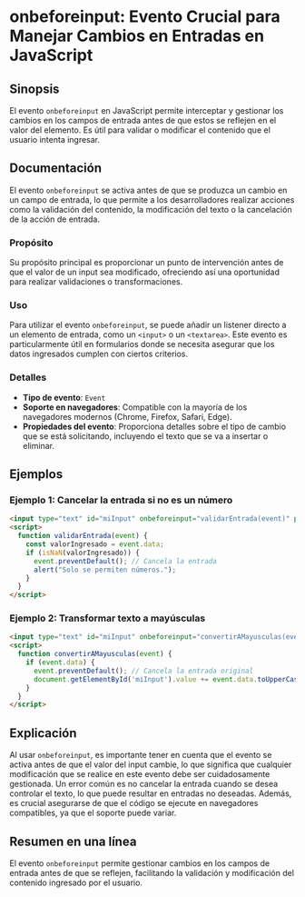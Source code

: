 <!--
Meta Description: # onbeforeinput: Evento Crucial para Manejar Cambios en Entradas en JavaScript ## Sinopsis El evento `onbeforeinput` en JavaScript permite interceptar...
Meta Keywords: que, evento, event, entrada, onbeforeinput
-->

# onbeforeinput: Evento Crucial para Manejar Cambios en Entradas en JavaScript

## Sinopsis
El evento `onbeforeinput` en JavaScript permite interceptar y gestionar los cambios en los campos de entrada antes de que estos se reflejen en el valor del elemento. Es útil para validar o modificar el contenido que el usuario intenta ingresar.

## Documentación
El evento `onbeforeinput` se activa antes de que se produzca un cambio en un campo de entrada, lo que permite a los desarrolladores realizar acciones como la validación del contenido, la modificación del texto o la cancelación de la acción de entrada.

### Propósito
Su propósito principal es proporcionar un punto de intervención antes de que el valor de un input sea modificado, ofreciendo así una oportunidad para realizar validaciones o transformaciones.

### Uso
Para utilizar el evento `onbeforeinput`, se puede añadir un listener directo a un elemento de entrada, como un `<input>` o un `<textarea>`. Este evento es particularmente útil en formularios donde se necesita asegurar que los datos ingresados cumplen con ciertos criterios.

### Detalles
- **Tipo de evento**: `Event`
- **Soporte en navegadores**: Compatible con la mayoría de los navegadores modernos (Chrome, Firefox, Safari, Edge).
- **Propiedades del evento**: Proporciona detalles sobre el tipo de cambio que se está solicitando, incluyendo el texto que se va a insertar o eliminar.

## Ejemplos
### Ejemplo 1: Cancelar la entrada si no es un número
```html
<input type="text" id="miInput" onbeforeinput="validarEntrada(event)" placeholder="Ingrese solo números">
<script>
  function validarEntrada(event) {
    const valorIngresado = event.data;
    if (isNaN(valorIngresado)) {
      event.preventDefault(); // Cancela la entrada
      alert("Solo se permiten números.");
    }
  }
</script>
```

### Ejemplo 2: Transformar texto a mayúsculas
```html
<input type="text" id="miInput" onbeforeinput="convertirAMayusculas(event)" placeholder="Ingrese texto">
<script>
  function convertirAMayusculas(event) {
    if (event.data) {
      event.preventDefault(); // Cancela la entrada original
      document.getElementById('miInput').value += event.data.toUpperCase(); // Inserta en mayúsculas
    }
  }
</script>
```

## Explicación
Al usar `onbeforeinput`, es importante tener en cuenta que el evento se activa antes de que el valor del input cambie, lo que significa que cualquier modificación que se realice en este evento debe ser cuidadosamente gestionada. Un error común es no cancelar la entrada cuando se desea controlar el texto, lo que puede resultar en entradas no deseadas. Además, es crucial asegurarse de que el código se ejecute en navegadores compatibles, ya que el soporte puede variar.

## Resumen en una línea
El evento `onbeforeinput` permite gestionar cambios en los campos de entrada antes de que se reflejen, facilitando la validación y modificación del contenido ingresado por el usuario.